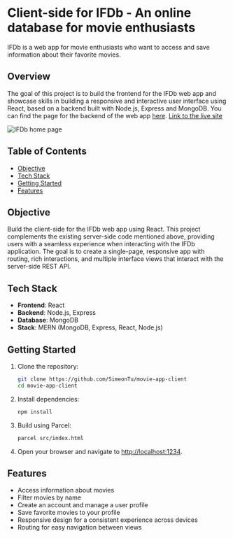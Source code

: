 # Client-side for IFDb - An online database for movie enthusiasts

IFDb is a web app for movie enthusiasts who want to access and save information about their favorite movies.

## Overview

The goal of this project is to build the frontend for the IFDb web app and showcase skills in building a responsive and interactive user interface using React, based on a backend built with Node.js, Express and MongoDB.
You can find the page for the backend of the web app [here](https://github.com/SimeonTu/movie-app).
[Link to the live site](https://ifdbase.netlify.app/)

![IFDb home page](https://i.imgur.com/3h6tbfG.png)

## Table of Contents

- [Objective](#objective)
- [Tech Stack](#tech-stack)
- [Getting Started](#getting-started)
- [Features](#features)

## Objective

Build the client-side for the IFDb web app using React. This project complements the existing server-side code mentioned above, providing users with a seamless experience when interacting with the IFDb application. The goal is to create a single-page, responsive app with routing, rich interactions, and multiple interface views that interact with the server-side REST API.

## Tech Stack

- **Frontend**: React
- **Backend**: Node.js, Express
- **Database**: MongoDB
- **Stack**: MERN (MongoDB, Express, React, Node.js)

## Getting Started

1. Clone the repository:

   ```bash
   git clone https://github.com/SimeonTu/movie-app-client
   cd movie-app-client
   ```

2. Install dependencies:

   ```bash
   npm install
   ```

3. Build using Parcel:

   ```bash
   parcel src/index.html
   ```

4. Open your browser and navigate to [http://localhost:1234](http://localhost:1234).

## Features

- Access information about movies
- Filter movies by name
- Create an account and manage a user profile
- Save favorite movies to your profile
- Responsive design for a consistent experience across devices
- Routing for easy navigation between views
